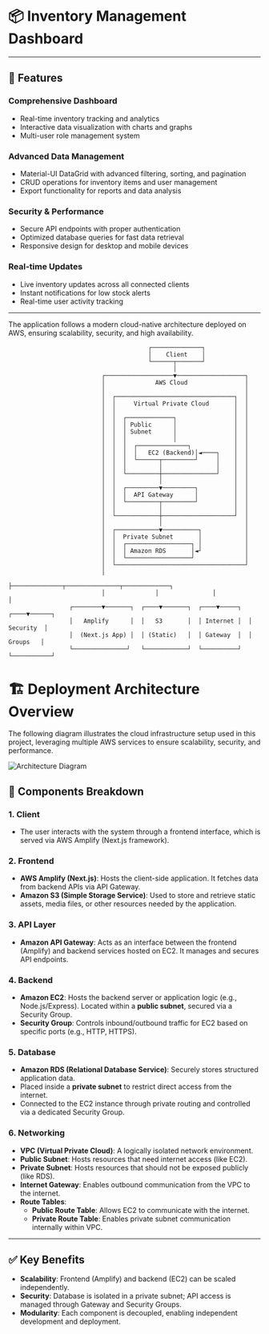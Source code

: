 # 📦 Inventory Management Dashboard


---

## 🌟 Features

###  **Comprehensive Dashboard**
- Real-time inventory tracking and analytics
- Interactive data visualization with charts and graphs
- Multi-user role management system

###  **Advanced Data Management**
- Material-UI DataGrid with advanced filtering, sorting, and pagination
- CRUD operations for inventory items and user management
- Export functionality for reports and data analysis

###  **Security & Performance**
- Secure API endpoints with proper authentication
- Optimized database queries for fast data retrieval
- Responsive design for desktop and mobile devices

###  **Real-time Updates**
- Live inventory updates across all connected clients
- Instant notifications for low stock alerts
- Real-time user activity tracking

---



The application follows a modern cloud-native architecture deployed on AWS, ensuring scalability, security, and high availability.

```
                                       ┌──────────────┐
                                       │    Client    │
                                       └──────┬───────┘
                                              │
                          ┌───────────────────▼───────────────────┐
                          │              AWS Cloud                │
                          │                                       │
                          │  ┌─────────────────────────────────┐  │
                          │  │     Virtual Private Cloud       │  │
                          │  │                                 │  │
                          │  │  ┌─────────────┐                │  │
                          │  │  │ Public      │                │  │
                          │  │  │ Subnet      │                │  │
                          │  │  │             │                │  │
                          │  │  │  ┌──────────────┐            │  │
                          │  │  │  │   EC2 (Backend)│◄────┐    │  │
                          │  │  │  └──────┬─────────┘     │    │  │
                          │  │  │         │               │    │  │
                          │  │  └─────────┼───────────────┘    │  │
                          │  │            │                    │  │
                          │  │  ┌─────────▼─────────┐          │  │
                          │  │  │  API Gateway      │          │  │
                          │  │  └─────────┬─────────┘          │  │
                          │  │            │                    │  │
                          │  └────────────┼────────────────────┘  │
                          │               │                       │
                          │  ┌────────────▼──────────┐            │
                          │  │  Private Subnet       │            │
                          │  │  ┌──────────────────┐ │            │
                          │  │  │ Amazon RDS       │◄┘            │
                          │  │  └──────────────────┘              │
                          │  └────────────────────────────────────┘
                          │
                          ├──────────────┬───────────────┬─────────────┐
                          │              │               │             │
                 ┌────────▼───────┐  ┌────▼───────┐  ┌────▼─────┐  ┌────▼──────┐
                 │   Amplify      │  │   S3       │  │ Internet │  │ Security  │
                 │  (Next.js App) │  │ (Static)   │  │ Gateway  │  │  Groups   │
                 └───────────────┘   └────────────┘  └──────────┘  └───────────┘
```

# 🏗️ Deployment Architecture Overview

The following diagram illustrates the cloud infrastructure setup used in this project, leveraging multiple AWS services to ensure scalability, security, and performance.

![Architecture Diagram](./path/to/your/image.png)

## 🧩 Components Breakdown

### 1. **Client**
- The user interacts with the system through a frontend interface, which is served via AWS Amplify (Next.js framework).

### 2. **Frontend**
- **AWS Amplify (Next.js)**: Hosts the client-side application. It fetches data from backend APIs via API Gateway.
- **Amazon S3 (Simple Storage Service)**: Used to store and retrieve static assets, media files, or other resources needed by the application.

### 3. **API Layer**
- **Amazon API Gateway**: Acts as an interface between the frontend (Amplify) and backend services hosted on EC2. It manages and secures API endpoints.

### 4. **Backend**
- **Amazon EC2**: Hosts the backend server or application logic (e.g., Node.js/Express). Located within a **public subnet**, secured via a Security Group.
- **Security Group**: Controls inbound/outbound traffic for EC2 based on specific ports (e.g., HTTP, HTTPS).

### 5. **Database**
- **Amazon RDS (Relational Database Service)**: Securely stores structured application data.
- Placed inside a **private subnet** to restrict direct access from the internet.
- Connected to the EC2 instance through private routing and controlled via a dedicated Security Group.

### 6. **Networking**
- **VPC (Virtual Private Cloud)**: A logically isolated network environment.
- **Public Subnet**: Hosts resources that need internet access (like EC2).
- **Private Subnet**: Hosts resources that should not be exposed publicly (like RDS).
- **Internet Gateway**: Enables outbound communication from the VPC to the internet.
- **Route Tables**:
  - **Public Route Table**: Allows EC2 to communicate with the internet.
  - **Private Route Table**: Enables private subnet communication internally within VPC.

---

## ✅ Key Benefits

- **Scalability**: Frontend (Amplify) and backend (EC2) can be scaled independently.
- **Security**: Database is isolated in a private subnet; API access is managed through Gateway and Security Groups.
- **Modularity**: Each component is decoupled, enabling independent development and deployment.

